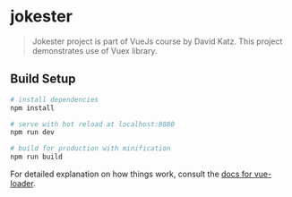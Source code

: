 # jokester

> Jokester project is part of VueJs course by David Katz. This project demonstrates use of Vuex library.

## Build Setup

``` bash
# install dependencies
npm install

# serve with hot reload at localhost:8080
npm run dev

# build for production with minification
npm run build
```

For detailed explanation on how things work, consult the [docs for vue-loader](http://vuejs.github.io/vue-loader).
